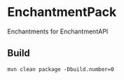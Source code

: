 EnchantmentPack
===================

Enchantments for EnchantmentAPI

Build
------------

```
mvn clean package -Dbuild.number=0
```